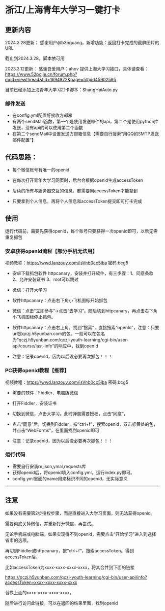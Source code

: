 # 浙江/上海青年大学习一键打卡

## 更新内容
2024.3.28更新：
感谢用户@b3nguang，新增功能：返回打卡完成的截屏图片的URL
 
截止到2024.3.28，脚本依可用

2023.3.12更新：
感谢吾爱用户：ahov 提供上海大学习接口，具体请查看：https://www.52pojie.cn/forum.php?mod=viewthread&tid=1694872&page=5#pid45902595

目前已经添加上海青年大学习打卡脚本：ShangHaiAuto.py

### 邮件发送
* 在config.yml配置好接收方邮箱
* 有两个sendMail函数，第一个是使用发送邮件的api，第二个是使用python库发送，没有api的可以使用第二个函数
* 在第二个sendMail中设置发送方邮箱信息【需要自行搜索“用QQ的SMTP发送邮件配置”】

## 代码思路：

* 每个微信账号有唯一的openid

* 在每次打开青年大学习网页时，后台会根据openid生成accessToken

* 后续的所有与服务器交互的信息，都需要用accessToken才能拿到

* 只要拿到个人信息，再将个人信息和accessToken提交即可打卡完成


## 使用

运行代码前，需要先获得openid，每个账号只要获得一次openid即可，以后无需重复抓包

### 安卓获得openId流程【部分手机无法用】

视频教程：https://wwd.lanzouy.com/isVnb0cc5jba 密码:bcg5

* 安卓下载抓包软件 httpcanary，安装并打开软件，有三步骤：1、同意条款 2、允许安装证书 3、root可以跳过

* 微信：打开大学习

* 软件httpcanary：点击右下角小飞机图标开始抓包

* 微信：点击“立即参与”->点击“去学习”。随后切到httpcanary，再点击右下角小飞机图标停止抓包。

* 软件httpcanary：点击右上角，找到“搜索”，直接搜索“openId”，注意：只要url是qczj.h5yunban.com的包。一般可以在包名为“qczj.h5yunban.com/qczj-youth-learning/cgi-bin/user-api/course/last-info”的响应中，找到openId

* 注意：记录openId，因为以后没必要再次抓包！！！
   
   


### PC获得openid教程【推荐】

视频教程：https://wwd.lanzouy.com/isVnb0cc5jba 密码:bcg5

* 需要的软件：Fiddler、电脑版微信

* 打开Fiddler，安装证书

* 切换到微信，点击大学习，此时弹窗需要授权，点击“同意”。

* 点击“同意”后，切换到Fiddler，按“ctrl+f”，搜索openid，双击标黄处的包，并点击“WebForms”，在里面找到openid即可

* 注意：记录openId，因为以后没必要再次抓包！！！



### 运行代码

* 需要自行安装re,json,ymal,requests库
* 获得openid后，将openid填入config.yml，运行index.py即可。
* config.yml里面的name用来标识不同的openid，无实际意义


-------------------------------------------------------

## 注意

如果没有需要第2步授权步骤，而是直接进入大学习页面，则无法获得openid。

需要彻底关掉微信，并重新打开微信，再尝试。

无论手机端或电脑端，如果实现得不到openid，需要点击“开始学习”进入到选择省市的选项。

再切到Fiddler或httpcanary，按“ctrl+f”，搜索accessToken。得到accessToken后，

比如accessToken为xxxx-xxxx-xxxx-xxxx，将其合并到下面的链接

https://qczj.h5yunban.com/qczj-youth-learning/cgi-bin/user-api/info?accessToken=xxxx-xxxx-xxxx-xxxx

替换上面的xxxx-xxxx-xxxx-xxxx。

随后进行访问此链接，可以在返回的结果里面，找到openid




